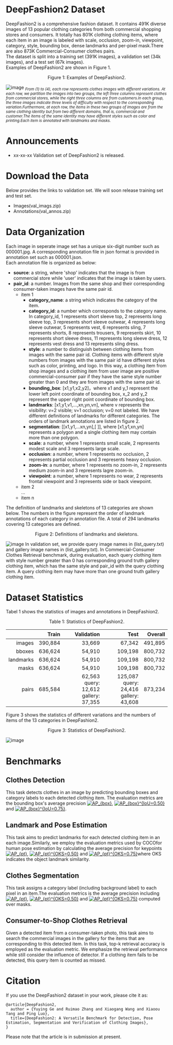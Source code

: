 # DeepFashion2 Dataset


DeepFashion2 is a comprehensive fashion dataset. It contains 491K diverse images of 13 popular clothing categories from both 
commercial shopping stores and consumers. It totally has 801K clothing clothing items, where each item in an image is labeled 
with scale, occlusion, zoom-in, viewpoint, category, style, bounding box, dense landmarks and per-pixel mask.There are also 873K Commercial-Consumer clothes pairs.\
The dataset is split into a training set (391K images), a validation set (34k images), and a test set (67k images).\
Examples of DeepFashion2 are shown in Figure 1.

<p align='center'>Figure 1: Examples of DeepFashion2.</p>

![image](https://github.com/switchablenorms/DeepFashion2/blob/master/image/annotation.jpg)
*<sub>From (1) to (4), each row represents clothes images with different variations. At each row, we partition the images into two groups, the left three columns represent clothes from commercial stores, while the right three columns are from customers.In each group, the three images indicate three levels of difficulty with respect to the corresponding variation.Furthermore, at each row, the items in these two groups of images are from the same clothing identity but from two different domains, that is, commercial and customer.The items of the same identity may have different styles such as color and printing.Each item is annotated with landmarks and masks.*
# Announcements
* xx-xx-xx Validation set of DeepFashion2 is released.
 
# Download the Data
Below provides the links to validation set. We will soon release training set and test set.
* Images(val_imags.zip)
* Annotations(val_annos.zip)

# Data Organization
Each image in seperate image set has a unique six-digit number such as 000001.jpg. A corresponding annotation file in json
format is provided in annotation set such as 000001.json. \
Each annotation file is organized as below: 
* **source**: a string, where 'shop' indicates that the image is from commercial store while 'user' indicates that the image is taken by users.
* **pair_id**: a number. Images from the same shop and their corresponding consumer-taken images have the same pair id.
  * item 1 
    * **category_name**: a string which indicates the category of the item.
    * **category_id**: a number which corresponds to the category name. In category_id, 1 represents short sleeve top, 2 represents long sleeve top, 3 represents short sleeve outwear, 4 represents long sleeve outwear, 5 represents vest, 6 represents sling, 7 represents shorts, 8 represents trousers, 9 represents skirt, 10 represents short sleeve dress, 11 represents long sleeve dress, 12 represents vest dress and 13 represents sling dress.
    * **style**: a number to distinguish between clothing items from images with the same pair id. Clothing items with different style numbers from images with the same pair id have different styles such as color, printing, and logo. In this way, a clothing item from shop images and a clothing item from user image are positive commercial-consumer pair if they have the same style number greater than 0 and they are from images with the same pair id.
    * **bounding_box**: [x1,y1,x2,y2]，where x1 and y_1 represent the lower left point coordinate of bounding box, x_2 and y_2 represent the upper right point coordinate of bounding box. 
    * **landmarks**: [x1,y1,v1,...,xn,yn,vn], where v represents the visibility: v=2 visible; v=1 occlusion; v=0 not labeled. We have different definitions of landmarks for different categories. The orders of landmark annotations are listed in figure 2.
    * **segmentation**: [[x1,y1,...xn,yn],[ ]], where [x1,y1,xn,yn] represents a polygon and a single clothing item may contain more than one polygon.
    * **scale**: a number, where 1 represents small scale, 2 represents modest scale and 3 represents large scale.
    * **occlusion**: a number, where 1 represents no occlusion, 2 represents partial occlusion and 3 represents heavy occlusion.
    * **zoom-in**: a number, where 1 represents no zoom-in, 2 represents medium zoom-in and 3 represents lagre zoom-in.
    * **viewpoint**: a number, where 1 represents no wear, 2 represents frontal viewpoint and 3 represents side or back viewpoint.
  * item 2\
  ...<br>
  * item n

The definition of landmarks and skeletons of 13 categories are shown below. The numbers in the figure represent the order of landmark annotations of each category in annotation file. A total of 294 landmarks covering 13 categories are defined.

<p align='center'>Figure 2: Definitions of landmarks and skeletons.</p>

![image](https://github.com/switchablenorms/DeepFashion2/blob/master/image/cls.jpg)
In validation set, we provide query image names in (list_query.txt) and gallery image names in (list_gallery.txt). In Commercial-Consumer Clothes Retrieval benchmark, during evaluation, each query clothing item with style number greater than 0 has corresponding ground truth gallery clothing item, which has the same style and pair_id with the query clothing item. A query clothing item may have more than one ground truth gallery clothing item.

# Dataset Statistics
Tabel 1 shows the statistics of images and annotations in DeepFashion2.

<p align='center'>Table 1: Statistics of DeepFashion2.</p>

| | Train | Validation | Test | Overall |  
|---:|---:|---:|---:|---:|
|images|390,884|33,669|67,342|491,895|
|bboxes|636,624|54,910|109,198|800,732|
|landmarks|636,624|54,910|109,198|800,732|
|masks|636,624|54,910|109,198|800,732|
|pairs|685,584|62,563<br/>query: &nbsp;&nbsp;12,612<br/>gallery: 37,355|125,087<br/>query: &nbsp;&nbsp;24,416<br/>gallery: 43,608|873,234|

Figure 3 shows the statistics of different variations and the numbers of items of the 13 categories in DeepFashion2.

<p align='center'>Figure 3: Statistics of DeepFashion2.</p>

![image](https://github.com/switchablenorms/DeepFashion2/blob/master/image/statistics.jpg)

# Benchmarks
## Clothes Detection
This task detects clothes in an image by predicting bounding boxes and category labels to each detected clothing item.
The evaluation metrics are the bounding box's average precision <a href="https://www.codecogs.com/eqnedit.php?latex=AP_{box}" target="_blank"><img src="https://latex.codecogs.com/gif.latex?AP_{box}" title="AP_{box}" /></a>, <a href="https://www.codecogs.com/eqnedit.php?latex=AP_{box}^{IoU=0.50}" target="_blank"><img src="https://latex.codecogs.com/gif.latex?AP_{box}^{IoU=0.50}" title="AP_{box}^{IoU=0.50}" /></a> and <a href="https://www.codecogs.com/eqnedit.php?latex=AP_{box}^{IoU=0.75}" target="_blank"><img src="https://latex.codecogs.com/gif.latex?AP_{box}^{IoU=0.75}" title="AP_{box}^{IoU=0.75}" /></a>.
## Landmark and Pose Estimation
This task aims to predict landmarks for each detected clothing item in an each image.Similarly, we employ the evaluation metrics used by COCOfor human pose estimation by calculating the average precision for keypoints <a href="https://www.codecogs.com/eqnedit.php?latex=AP_{pt}" target="_blank"><img src="https://latex.codecogs.com/gif.latex?AP_{pt}" title="AP_{pt}" /></a>, <a href="https://www.codecogs.com/eqnedit.php?latex=AP_{pt}^{OKS=0.50}" target="_blank"><img src="https://latex.codecogs.com/gif.latex?AP_{pt}^{OKS=0.50}" title="AP_{pt}^{OKS=0.50}" /></a> and <a href="https://www.codecogs.com/eqnedit.php?latex=AP_{pt}^{OKS=0.75}" target="_blank"><img src="https://latex.codecogs.com/gif.latex?AP_{pt}^{OKS=0.75}" title="AP_{pt}^{OKS=0.75}" /></a>where OKS indicates the object landmark similarity.
## Clothes Segmentation
This task assigns a category label (including background label) to each pixel in an item.The evaluation metrics is the average precision including  <a href="https://www.codecogs.com/eqnedit.php?latex=AP_{pt}" target="_blank"><img src="https://latex.codecogs.com/gif.latex?AP_{pt}" title="AP_{pt}" /></a>, <a href="https://www.codecogs.com/eqnedit.php?latex=AP_{pt}^{OKS=0.50}" target="_blank"><img src="https://latex.codecogs.com/gif.latex?AP_{pt}^{OKS=0.50}" title="AP_{pt}^{OKS=0.50}" /></a> and <a href="https://www.codecogs.com/eqnedit.php?latex=AP_{pt}^{OKS=0.75}" target="_blank"><img src="https://latex.codecogs.com/gif.latex?AP_{pt}^{OKS=0.75}" title="AP_{pt}^{OKS=0.75}" /></a> computed over masks.
## Consumer-to-Shop Clothes Retrieval
Given a detected item from a consumer-taken photo, this task aims to search the commercial images in the gallery for the items that are corresponding to this detected item. In this task, top-k retrieval accuracy is employed as the evaluation metric. We emphasize the retrieval performance while still consider the influence of detector. If a clothing item fails to be detected, this query item is counted as missed.
# Citation
If you use the DeepFashion2 dataset in your work, please cite it as:
```
@article{DeepFashion2,
  author = {Yuying Ge and Ruimao Zhang and Xiaogang Wang and Xiaoou Tang and Ping Luo},
  title={DeepFashion2: A Versatile Benchmark for Detection, Pose Estimation, Segmentation and Verification of Clothing Images},
}
```
Please note that the article is in submission at present.
